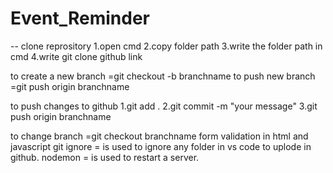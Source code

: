 # Event_Reminder
-- clone reprository
    1.open cmd 
    2.copy folder path
    3.write the folder path in cmd
    4.write git clone github link


to create a new branch =git checkout -b branchname
to push new branch =git push origin branchname


to push changes to github
    1.git add .
    2.git commit -m "your message"
    3.git push origin branchname


to change branch =git checkout branchname
form validation in html and javascript
git ignore = is used to ignore any folder in vs code to uplode in github.
nodemon = is used to restart a server.
